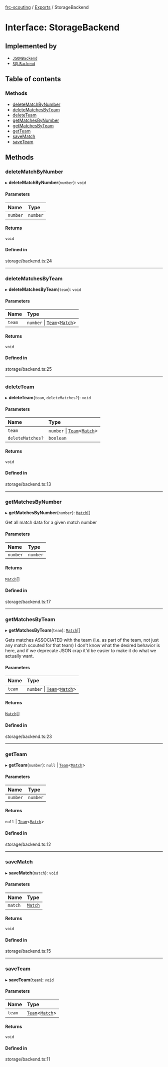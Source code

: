 [frc-scouting](../README.md) / [Exports](../modules.md) / StorageBackend

# Interface: StorageBackend

## Implemented by

- [`JSONBackend`](../classes/JSONBackend.md)
- [`SQLBackend`](../classes/SQLBackend.md)

## Table of contents

### Methods

- [deleteMatchByNumber](StorageBackend.md#deletematchbynumber)
- [deleteMatchesByTeam](StorageBackend.md#deletematchesbyteam)
- [deleteTeam](StorageBackend.md#deleteteam)
- [getMatchesByNumber](StorageBackend.md#getmatchesbynumber)
- [getMatchesByTeam](StorageBackend.md#getmatchesbyteam)
- [getTeam](StorageBackend.md#getteam)
- [saveMatch](StorageBackend.md#savematch)
- [saveTeam](StorageBackend.md#saveteam)

## Methods

### deleteMatchByNumber

▸ **deleteMatchByNumber**(`number`): `void`

#### Parameters

| Name | Type |
| :------ | :------ |
| `number` | `number` |

#### Returns

`void`

#### Defined in

storage/backend.ts:24

___

### deleteMatchesByTeam

▸ **deleteMatchesByTeam**(`team`): `void`

#### Parameters

| Name | Type |
| :------ | :------ |
| `team` | `number` \| [`Team`](../classes/Team.md)<[`Match`](../classes/Match.md)\> |

#### Returns

`void`

#### Defined in

storage/backend.ts:25

___

### deleteTeam

▸ **deleteTeam**(`team`, `deleteMatches?`): `void`

#### Parameters

| Name | Type |
| :------ | :------ |
| `team` | `number` \| [`Team`](../classes/Team.md)<[`Match`](../classes/Match.md)\> |
| `deleteMatches?` | `boolean` |

#### Returns

`void`

#### Defined in

storage/backend.ts:13

___

### getMatchesByNumber

▸ **getMatchesByNumber**(`number`): [`Match`](../classes/Match.md)[]

Get all match data for a given match number

#### Parameters

| Name | Type |
| :------ | :------ |
| `number` | `number` |

#### Returns

[`Match`](../classes/Match.md)[]

#### Defined in

storage/backend.ts:17

___

### getMatchesByTeam

▸ **getMatchesByTeam**(`team`): [`Match`](../classes/Match.md)[]

Gets matches ASSOCIATED with the team (i.e. as part of the team, not just any match scouted for that team)
I don't know what the desired behavior is here, and if we deprecate JSON crap it'd be easier to make it do
what we actually want.

#### Parameters

| Name | Type |
| :------ | :------ |
| `team` | `number` \| [`Team`](../classes/Team.md)<[`Match`](../classes/Match.md)\> |

#### Returns

[`Match`](../classes/Match.md)[]

#### Defined in

storage/backend.ts:23

___

### getTeam

▸ **getTeam**(`number`): ``null`` \| [`Team`](../classes/Team.md)<[`Match`](../classes/Match.md)\>

#### Parameters

| Name | Type |
| :------ | :------ |
| `number` | `number` |

#### Returns

``null`` \| [`Team`](../classes/Team.md)<[`Match`](../classes/Match.md)\>

#### Defined in

storage/backend.ts:12

___

### saveMatch

▸ **saveMatch**(`match`): `void`

#### Parameters

| Name | Type |
| :------ | :------ |
| `match` | [`Match`](../classes/Match.md) |

#### Returns

`void`

#### Defined in

storage/backend.ts:15

___

### saveTeam

▸ **saveTeam**(`team`): `void`

#### Parameters

| Name | Type |
| :------ | :------ |
| `team` | [`Team`](../classes/Team.md)<[`Match`](../classes/Match.md)\> |

#### Returns

`void`

#### Defined in

storage/backend.ts:11
